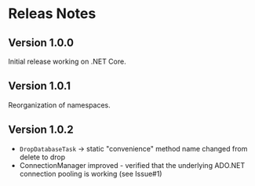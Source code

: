 # Releas Notes

## Version 1.0.0

Initial release working on .NET Core. 

## Version 1.0.1

Reorganization of namespaces.

## Version 1.0.2

* `DropDatabaseTask` -> static "convenience" method name changed from delete to drop 
* ConnectionManager improved - verified that the underlying ADO.NET connection pooling is working (see Issue#1)




